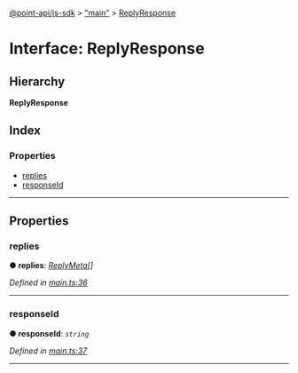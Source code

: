 [@point-api/js-sdk](../README.md) > ["main"](../modules/_main_.md) > [ReplyResponse](../interfaces/_main_.replyresponse.md)

# Interface: ReplyResponse

## Hierarchy

**ReplyResponse**

## Index

### Properties

* [replies](_main_.replyresponse.md#replies)
* [responseId](_main_.replyresponse.md#responseid)

---

## Properties

<a id="replies"></a>

###  replies

**● replies**: *[ReplyMeta](_main_.replymeta.md)[]*

*Defined in [main.ts:36](https://github.com/PointMail/point-api/blob/d8bea08/src/main.ts#L36)*

___
<a id="responseid"></a>

###  responseId

**● responseId**: *`string`*

*Defined in [main.ts:37](https://github.com/PointMail/point-api/blob/d8bea08/src/main.ts#L37)*

___

